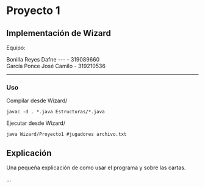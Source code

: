 Proyecto 1
=========================================

Implementación de Wizard
----------------------------------------------------
Equipo:

Bonilla Reyes Dafne  --- -    319089660  
García Ponce José Camilo -    319210536  

----------------------------------------------------

### Uso

Compilar desde Wizard/
```
javac -d . *.java Estructuras/*.java
```

Ejecutar desde Wizard/
```
java Wizard/Proyecto1 #jugadores archivo.txt
```

## Explicación

Una pequeña explicación de como usar el programa y sobre las cartas.

...
